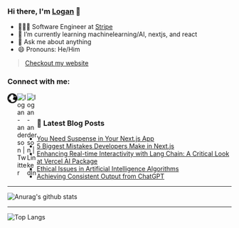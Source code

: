 ### Hi there, I'm [Logan][website] 👋

- 👨🏻‍💻 Software Engineer at [Stripe](https://stripe.com)
- 🌱 I’m currently learning machinelearning/AI, nextjs, and react
- 💬 Ask me about anything
- 😄 Pronouns: He/Him

> [Checkout my website][website]



### Connect with me:

<p>


[<img align="left" alt="logan-anderson" width="22px" src="https://raw.githubusercontent.com/iconic/open-iconic/master/svg/globe.svg" />][website]
[<img align="left" alt="logan-anderson | Twitter" width="22px" src="https://cdn.jsdelivr.net/npm/simple-icons@v3/icons/twitter.svg" />][twitter]
[<img align="left" alt="logan-anderson | LinkedIn" width="22px" src="https://cdn.jsdelivr.net/npm/simple-icons@v3/icons/linkedin.svg" />][linkedin]


</p>
<br />
<br />


<!-- ### Languages and Tools:

<br />
<br /> -->


### 📕 Latest Blog Posts
<!-- BLOG-POST-LIST:START -->
- [You Need Suspense in Your Next.js App](https://logan.codes/blog/you-need-suspense)
- [5 Biggest Mistakes Developers Make in Next.js](https://logan.codes/blog/5-mistakes-developers-make-in-nextjs)
- [Enhancing Real-time Interactivity with Lang Chain: A Critical Look at Vercel AI Package](https://logan.codes/blog/why-im-ditching-vercel-ai)
- [Ethical Issues in Artificial Intelligence Algorithms](https://logan.codes/blog/ethical-issues-in-artificial-intelligence-algorithms)
- [Achieving Consistent Output from ChatGPT](https://logan.codes/blog/achieving-consistent-output-from-chatgpt)
<!-- BLOG-POST-LIST:END -->

---

![Anurag's github stats](https://github-readme-stats.vercel.app/api?username=logan-anderson&count_private=true&show_icons=true&hide=stars)

---

![Top Langs](https://github-readme-stats.vercel.app/api/top-langs/?username=logan-anderson&layout=compact)


[website]: https://logan.codes
[twitter]: https://twitter.com/logan_anders0n
[linkedin]: https://www.linkedin.com/in/logan-anderson-tech/
[blog]: https://logan.codes
